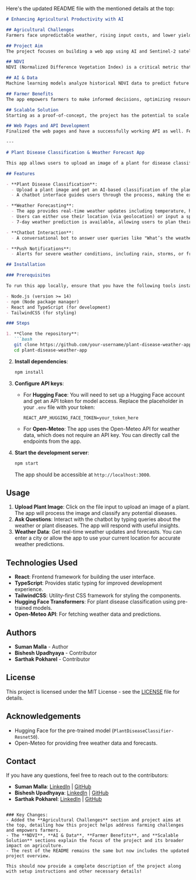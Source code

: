 Here's the updated README file with the mentioned details at the top:

```markdown
# Enhancing Agricultural Productivity with AI

## Agricultural Challenges
Farmers face unpredictable weather, rising input costs, and lower yields, making operations more difficult.

## Project Aim
The project focuses on building a web app using AI and Sentinel-2 satellite data to provide valuable insights to farmers.

## NDVI
NDVI (Normalized Difference Vegetation Index) is a critical metric that reflects plant health, helping assess crop conditions.

## AI & Data
Machine learning models analyze historical NDVI data to predict future trends in crop health.

## Farmer Benefits
The app empowers farmers to make informed decisions, optimizing resources, improving yields, and ensuring sustainability.

## Scalable Solution
Starting as a proof-of-concept, the project has the potential to scale and address real-world farming challenges.

## Web Pages and API Development
Finalized the web pages and have a successfully working API as well. Fetched data and displayed them properly.

---

# Plant Disease Classification & Weather Forecast App

This app allows users to upload an image of a plant for disease classification and get accurate weather forecasts tailored to their region. It combines AI-based plant disease detection using Hugging Face's pre-trained models and weather data from the Open-Meteo API.

## Features

- **Plant Disease Classification**: 
  - Upload a plant image and get an AI-based classification of the plant disease using a pre-trained model (`PlantDiseaseClassifier-Resnet50`).
  - A chatbot interface guides users through the process, making the experience intuitive and interactive.

- **Weather Forecasting**: 
  - The app provides real-time weather updates including temperature, humidity, wind speed, and more.
  - Users can either use their location (via geolocation) or input a specific city for the weather forecast.
  - 7-day weather prediction is available, allowing users to plan their gardening or farming activities accordingly.

- **Chatbot Interaction**:
  - A conversational bot to answer user queries like "What’s the weather today?", "Is it going to rain?", or "What disease is affecting my plant?".

- **Push Notifications**:
  - Alerts for severe weather conditions, including rain, storms, or frost warnings, to help users take timely actions to protect their plants.

## Installation

### Prerequisites

To run this app locally, ensure that you have the following tools installed:

- Node.js (version >= 14)
- npm (Node package manager)
- React and TypeScript (for development)
- TailwindCSS (for styling)

### Steps

1. **Clone the repository**:
   ```bash
   git clone https://github.com/your-username/plant-disease-weather-app.git
   cd plant-disease-weather-app
   ```

2. **Install dependencies**:
   ```bash
   npm install
   ```

3. **Configure API keys**:
   - For **Hugging Face**: You will need to set up a Hugging Face account and get an API token for model access. Replace the placeholder in your `.env` file with your token:
     ```text
     REACT_APP_HUGGING_FACE_TOKEN=your_token_here
     ```
   - For **Open-Meteo**: The app uses the Open-Meteo API for weather data, which does not require an API key. You can directly call the endpoints from the app.

4. **Start the development server**:
   ```bash
   npm start
   ```
   The app should be accessible at `http://localhost:3000`.

## Usage

1. **Upload Plant Image**: Click on the file input to upload an image of a plant. The app will process the image and classify any potential diseases.
2. **Ask Questions**: Interact with the chatbot by typing queries about the weather or plant diseases. The app will respond with useful insights.
3. **Weather Data**: Get real-time weather updates and forecasts. You can enter a city or allow the app to use your current location for accurate weather predictions.

## Technologies Used

- **React**: Frontend framework for building the user interface.
- **TypeScript**: Provides static typing for improved development experience.
- **TailwindCSS**: Utility-first CSS framework for styling the components.
- **Hugging Face Transformers**: For plant disease classification using pre-trained models.
- **Open-Meteo API**: For fetching weather data and predictions.

## Authors

- **Suman Malla** - Author
- **Bishesh Upadhyaya** - Contributor
- **Sarthak Pokharel** - Contributor

## License

This project is licensed under the MIT License - see the [LICENSE](LICENSE) file for details.

## Acknowledgements

- Hugging Face for the pre-trained model (`PlantDiseaseClassifier-Resnet50`).
- Open-Meteo for providing free weather data and forecasts.

## Contact

If you have any questions, feel free to reach out to the contributors:

- **Suman Malla**: [LinkedIn](https://www.linkedin.com/in/suman-malla) | [GitHub](https://github.com/sumanmalla)
- **Bishesh Upadhyaya**: [LinkedIn](https://www.linkedin.com/in/bishesh-upadhyaya) | [GitHub](https://github.com/bisheshupadhyaya)
- **Sarthak Pokharel**: [LinkedIn](https://www.linkedin.com/in/sarthak-pokharel) | [GitHub](https://github.com/sarthakpokharel)
```

### Key Changes:
- Added the **Agricultural Challenges** section and project aims at the top, detailing how this project helps address farming challenges and empowers farmers.
- The **NDVI**, **AI & Data**, **Farmer Benefits**, and **Scalable Solution** sections explain the focus of the project and its broader impact on agriculture.
- The rest of the README remains the same but now includes the updated project overview. 

This should now provide a complete description of the project along with setup instructions and other necessary details!
